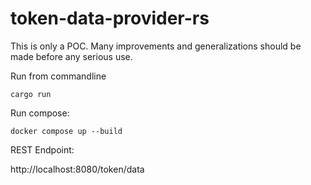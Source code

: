 # token-data-provider-rs

This is only a POC. 
Many improvements and generalizations should be made before any serious use.

Run from commandline

```shell
cargo run
```

Run compose:

```shell
docker compose up --build
```


REST Endpoint:

http://localhost:8080/token/data